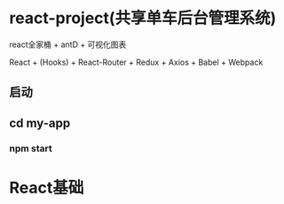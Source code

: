 # react-project(共享单车后台管理系统)
react全家桶 + antD + 可视化图表

React + (Hooks) + React-Router + Redux + Axios + Babel + Webpack
##  启动
## cd my-app
### npm start

# React基础